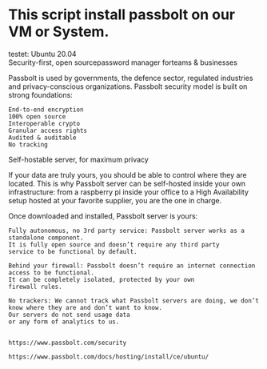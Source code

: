 # This script install passbolt on our VM or System. 
testet: Ubuntu 20.04
\
Security-first, open sourcepassword manager forteams & businesses 

Passbolt is used by governments, the defence sector, regulated industries and privacy-conscious organizations. Passbolt security model is built on strong foundations:

    End-to-end encryption
    100% open source
    Interoperable crypto
    Granular access rights
    Audited & auditable
    No tracking

Self-hostable server, 
for maximum privacy

If your data are truly yours, you should be able to control where they are located. This is why Passbolt server can be self-hosted inside your own infrastructure: from a raspberry pi inside your office to a High Availability setup hosted at your favorite supplier, you are the one in charge.

Once downloaded and installed, Passbolt server is yours:

    Fully autonomous, no 3rd party service: Passbolt server works as a standalone component. 
    It is fully open source and doesn’t require any third party       
    service to be functional by default. 
    
    Behind your firewall: Passbolt doesn’t require an internet connection access to be functional. 
    It can be completely isolated, protected by your own         
    firewall rules. 
    
    No trackers: We cannot track what Passbolt servers are doing, we don’t know where they are and don’t want to know. 
    Our servers do not send usage data       
    or any form of analytics to us.
    
    
    https://www.passbolt.com/security

    https://www.passbolt.com/docs/hosting/install/ce/ubuntu/
